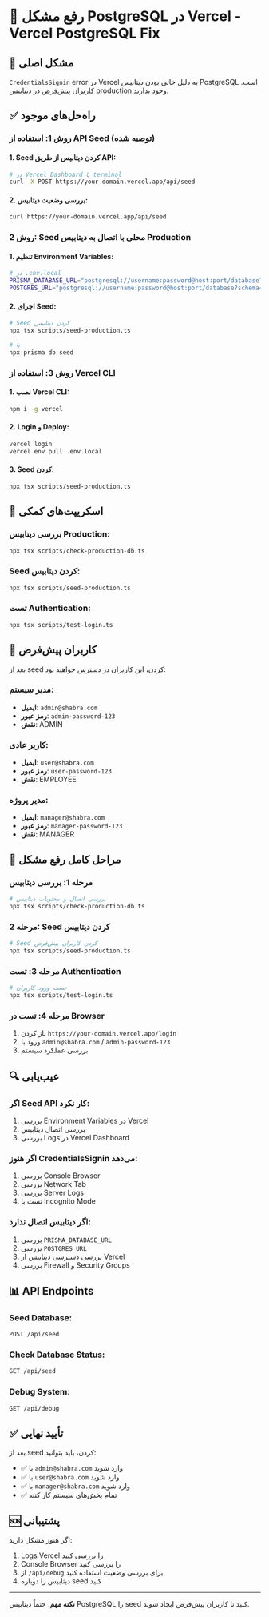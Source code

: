 # 🐘 رفع مشکل PostgreSQL در Vercel - Vercel PostgreSQL Fix

## 🚨 مشکل اصلی
`CredentialsSignin` error در Vercel به دلیل خالی بودن دیتابیس PostgreSQL است. کاربران پیش‌فرض در دیتابیس production وجود ندارند.

## ✅ راه‌حل‌های موجود

### روش 1: استفاده از API Seed (توصیه شده)

#### 1. Seed کردن دیتابیس از طریق API:
```bash
# در Vercel Dashboard یا terminal
curl -X POST https://your-domain.vercel.app/api/seed
```

#### 2. بررسی وضعیت دیتابیس:
```bash
curl https://your-domain.vercel.app/api/seed
```

### روش 2: Seed محلی با اتصال به دیتابیس Production

#### 1. تنظیم Environment Variables:
```bash
# در .env.local
PRISMA_DATABASE_URL="postgresql://username:password@host:port/database?schema=public"
POSTGRES_URL="postgresql://username:password@host:port/database?schema=public"
```

#### 2. اجرای Seed:
```bash
# Seed کردن دیتابیس
npx tsx scripts/seed-production.ts

# یا
npx prisma db seed
```

### روش 3: استفاده از Vercel CLI

#### 1. نصب Vercel CLI:
```bash
npm i -g vercel
```

#### 2. Login و Deploy:
```bash
vercel login
vercel env pull .env.local
```

#### 3. Seed کردن:
```bash
npx tsx scripts/seed-production.ts
```

## 🔧 اسکریپت‌های کمکی

### بررسی دیتابیس Production:
```bash
npx tsx scripts/check-production-db.ts
```

### Seed کردن دیتابیس:
```bash
npx tsx scripts/seed-production.ts
```

### تست Authentication:
```bash
npx tsx scripts/test-login.ts
```

## 🔑 کاربران پیش‌فرض

بعد از seed کردن، این کاربران در دسترس خواهند بود:

### مدیر سیستم:
- **ایمیل**: `admin@shabra.com`
- **رمز عبور**: `admin-password-123`
- **نقش**: ADMIN

### کاربر عادی:
- **ایمیل**: `user@shabra.com`
- **رمز عبور**: `user-password-123`
- **نقش**: EMPLOYEE

### مدیر پروژه:
- **ایمیل**: `manager@shabra.com`
- **رمز عبور**: `manager-password-123`
- **نقش**: MANAGER

## 🚀 مراحل کامل رفع مشکل

### مرحله 1: بررسی دیتابیس
```bash
# بررسی اتصال و محتویات دیتابیس
npx tsx scripts/check-production-db.ts
```

### مرحله 2: Seed کردن دیتابیس
```bash
# Seed کردن کاربران پیش‌فرض
npx tsx scripts/seed-production.ts
```

### مرحله 3: تست Authentication
```bash
# تست ورود کاربران
npx tsx scripts/test-login.ts
```

### مرحله 4: تست در Browser
1. باز کردن `https://your-domain.vercel.app/login`
2. ورود با `admin@shabra.com` / `admin-password-123`
3. بررسی عملکرد سیستم

## 🔍 عیب‌یابی

### اگر Seed API کار نکرد:
1. بررسی Environment Variables در Vercel
2. بررسی اتصال دیتابیس
3. بررسی Logs در Vercel Dashboard

### اگر هنوز CredentialsSignin می‌دهد:
1. بررسی Console Browser
2. بررسی Network Tab
3. بررسی Server Logs
4. تست با Incognito Mode

### اگر دیتابیس اتصال ندارد:
1. بررسی `PRISMA_DATABASE_URL`
2. بررسی `POSTGRES_URL`
3. بررسی دسترسی دیتابیس از Vercel
4. بررسی Firewall و Security Groups

## 📊 API Endpoints

### Seed Database:
```bash
POST /api/seed
```

### Check Database Status:
```bash
GET /api/seed
```

### Debug System:
```bash
GET /api/debug
```

## ✅ تأیید نهایی

بعد از seed کردن، باید بتوانید:
- ✅ با `admin@shabra.com` وارد شوید
- ✅ با `user@shabra.com` وارد شوید
- ✅ با `manager@shabra.com` وارد شوید
- ✅ تمام بخش‌های سیستم کار کنند

## 🆘 پشتیبانی

اگر هنوز مشکل دارید:
1. Logs Vercel را بررسی کنید
2. Console Browser را بررسی کنید
3. از `/api/debug` برای بررسی وضعیت استفاده کنید
4. دیتابیس را دوباره seed کنید

---

**نکته مهم**: حتماً دیتابیس PostgreSQL را seed کنید تا کاربران پیش‌فرض ایجاد شوند.
